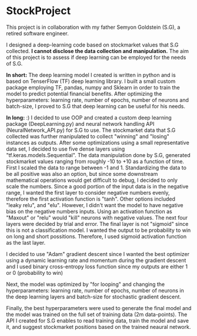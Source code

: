 # StockProject

This project is in collaboration with my father Semyon Goldstein (S.G), a retired software engineer.

I designed a deep-learning code based on stockmarket values that S.G collected.
**I cannot disclose the data collection and manipulation.**
The aim of this project is to assess if deep learning can be employed for the needs of S.G.

**In short:**
The deep learning model I created is written in python and is based on TenserFlow (TF) deep learning library.
I built a small custom package employing TF, pandas, numpy and Sklearn in order to train the model to predict potential financial benefits.
After optimizing the hyperparameters: learning rate, number of epochs, number of neurons and batch-size, I proved to S.G that deep learning can be useful for his needs.

**In long:** :)
I decided to use OOP and created a custom deep learning package (DeepLearning.py) and neural network handling API (NeuralNetwork_API.py) for S.G to use.
The stockmarket data that S.G collected was further manipulated to collect "winning" and "losing" instances as outputs.
After some optimizations using a small representative data set, I decided to use five dense layers using "tf.keras.models.Sequential".
The data manipulation done by S.G, generated stockmarket values ranging from roughly -10 to +10 as a function of time.
First I scaled the data to range between -1 and 1.
Standardizing the data to be all positive was also an option, but since some downstream mathematical operations would get difficult to debug, I decided to only scale the numbers.
Since a good portion of the input data is in the negative range, I wanted the first layer to consider negative numbers evenly, therefore the first activation function is "tanh".
Other options included "leaky relu", and "elu". However, I didn't want the model to have negative bias on the negative numbers inputs.
Using an activation function as "Maxout" or "relu" would "kill" neurons with negative values.
The next four layers were decided by trial and error.
The final layer is not "sigmoid" since this is not a classification model. I wanted the output to be probability to win on long and short possitions. Therefore, I used sigmoid activation function as the last layer.

I decided to use "Adam" gradient descent since I wanted the best optimizer using a dynamic learning rate and momentum during the gradient descent and I used binary cross-entropy loss function since my outputs are either 1 or 0 (probability to win)

Next, the model was optimized by "for looping" and changing the hyperparameters: learning rate, number of epochs, number of neurons in the deep learning layers and batch-size for stochastic gradient descent.

Finally, the best hyperparameters were used to generate the final model and the model was trained on the full set of training data (2m data-points).
The API I created for S.G enables to read training data, train the model and save it, and suggest stockmarket positions based on the trained neaural network.
